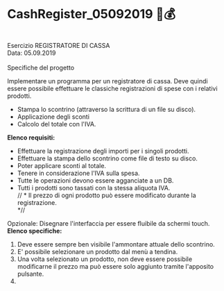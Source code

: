 # CashRegister_05092019 💸💰
<br>
Esercizio REGISTRATORE DI CASSA
<br>
Data: 05.09.2019
<br><br>
Specifiche del progetto

Implementare un programma per un registratore di cassa.
Deve quindi essere possibile effettuare le classiche registrazioni di spese
con i relativi prodotti.

- Stampa lo scontrino (attraverso la scrittura di un file su disco).
- Applicazione degli sconti
- Calcolo del totale con l'IVA.

<b>Elenco requisiti:</b><br>

- Effettuare la registrazione degli importi per i singoli prodotti.
- Effettuare la stampa dello scontrino come file di testo su disco.
- Poter applicare sconti al totale.
- Tenere in considerazione l'IVA sulla spesa.
- Tutte le operazioni devono essere agganciate a un DB. 
- Tutti i prodotti sono tassati con la stessa aliquota IVA. <br>
// * Il prezzo di ogni prodotto può essere modificato durante la registrazione. <br/> *//

Opzionale: Disegnare l'interfaccia per essere fluibile da schermi touch.
<br>
<b>Elenco specifiche: </b><br/>
1. Deve essere sempre ben visibile l'ammontare attuale dello scontrino. <br/>
2. E' possibile selezionare un prodotto dal menù a tendina.
3. Una volta selezionato un prodotto, non deve essere possibile modificarne il prezzo ma può essere solo aggiunto tramite l'apposito pulsante.
4. 
